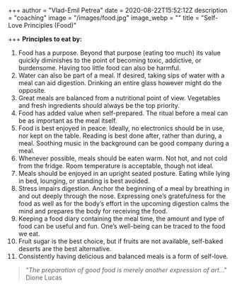 +++
author = "Vlad-Emil Petrea"
date = 2020-08-22T15:52:12Z
description = "coaching"
image = "/images/food.jpg"
image_webp = ""
title = "Self-Love Principles (Food)"

+++
**Principles to eat by:**

 1. Food has a purpose. Beyond that purpose (eating too much) its value quickly diminishes to the point of becoming toxic, addictive, or burdensome. Having too little food can also be harmful.
 2. Water can also be part of a meal. If desired, taking sips of water with a meal can aid digestion. Drinking an entire glass however might do the opposite.
 3. Great meals are balanced from a nutritional point of view. Vegetables and fresh ingredients should always be the top priority.
 4. Food has added value when self-prepared. The ritual before a meal can be as important as the meal itself.
 5. Food is best enjoyed in peace. Ideally, no electronics should be in use, nor kept on the table. Reading is best done after, rather than during, a meal. Soothing music in the background can be good company during a meal.
 6. Whenever possible, meals should be eaten warm. Not hot, and not cold from the fridge. Room temperature is acceptable, though not ideal.
 7. Meals should be enjoyed in an upright seated posture. Eating while lying in bed, lounging, or standing is best avoided.
 8. Stress impairs digestion. Anchor the beginning of a meal by breathing in and out deeply through the nose. Expressing one’s gratefulness for the food as well as for the body’s effort in the upcoming digestion calms the mind and prepares the body for receiving the food.
 9. Keeping a food diary containing the meal time, the amount and type of food can be useful and fun. One’s well-being can be traced to the food we eat.
10. Fruit sugar is the best choice, but if fruits are not available, self-baked deserts are the best alternative.
11. Consistently having delicious and balanced meals is a form of self-love.

> _"The preparation of good food is merely another expression of art_..." Dione Lucas